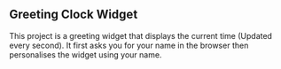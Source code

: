 ## Greeting Clock Widget ##
This project is a greeting widget that displays the current time (Updated every second).
It first asks you for your name in the browser then personalises the widget using your name.